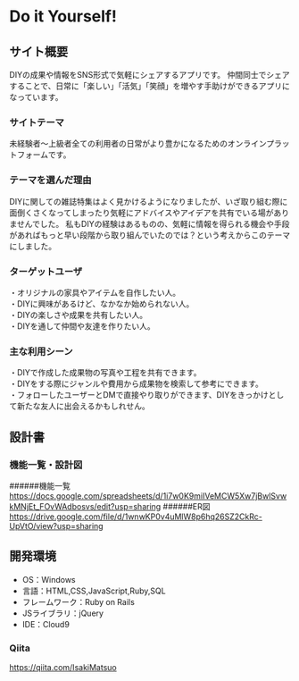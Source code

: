 # Do it Yourself!

## サイト概要
DIYの成果や情報をSNS形式で気軽にシェアするアプリです。
仲間同士でシェアすることで、日常に「楽しい」「活気」「笑顔」を増やす手助けができるアプリになっています。

### サイトテーマ
未経験者～上級者全ての利用者の日常がより豊かになるためのオンラインプラットフォームです。

### テーマを選んだ理由
DIYに関しての雑誌特集はよく見かけるようになりましたが、いざ取り組む際に面倒くさくなってしまったり気軽にアドバイスやアイデアを共有でいる場がありませんでした。
私もDIYの経験はあるものの、気軽に情報を得られる機会や手段があればもっと早い段階から取り組んでいたのでは？という考えからこのテーマにしました。

### ターゲットユーザ
・オリジナルの家具やアイテムを自作したい人。<br>
・DIYに興味があるけど、なかなか始められない人。<br>
・DIYの楽しさや成果を共有したい人。<br>
・DIYを通して仲間や友達を作りたい人。

### 主な利用シーン
・DIYで作成した成果物の写真や工程を共有できます。<br>
・DIYをする際にジャンルや費用から成果物を検索して参考にできます。<br>
・フォローしたユーザーとDMで直接やり取りができます、DIYをきっかけとして新たな友人に出会えるかもしれせん。

## 設計書

### 機能一覧・設計図
######機能一覧
 https://docs.google.com/spreadsheets/d/1i7w0K9miIVeMCW5Xw7jBwlSvwkMNjEt_FOvWAdbosvs/edit?usp=sharing
######ER図
 https://drive.google.com/file/d/1wnwKP0v4uMlW8p6hq26SZ2CkRc-UpVtO/view?usp=sharing

## 開発環境
- OS：Windows
- 言語：HTML,CSS,JavaScript,Ruby,SQL
- フレームワーク：Ruby on Rails
- JSライブラリ：jQuery
- IDE：Cloud9

### Qiita
https://qiita.com/IsakiMatsuo